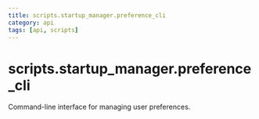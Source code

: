 ```yaml
---
title: scripts.startup_manager.preference_cli
category: api
tags: [api, scripts]
---
```


# scripts.startup_manager.preference_cli

Command-line interface for managing user preferences.

